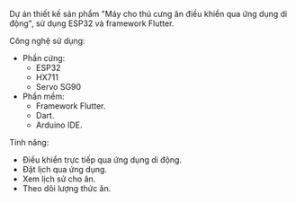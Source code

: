 Dự án thiết kế sản phẩm "Máy cho thú cưng ăn điều khiển qua ứng dụng di động", sử dụng ESP32 và framework Flutter.

Công nghệ sử dụng:
- Phần cứng:
  - ESP32
  - HX711
  - Servo SG90
- Phần mềm:
  - Framework Flutter.
  - Dart.
  - Arduino IDE.
  
Tính năng:
- Điều khiển trực tiếp qua ứng dụng di động.
- Đặt lịch qua ứng dụng.
- Xem lịch sử cho ăn.
- Theo dõi lượng thức ăn.
  
